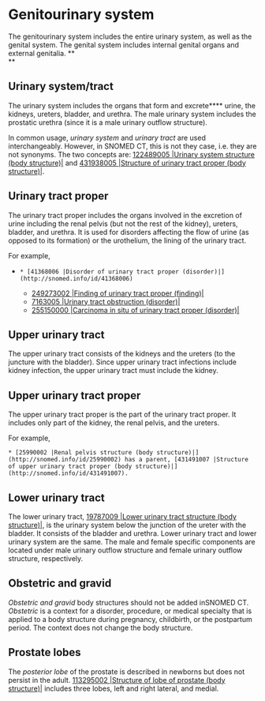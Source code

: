 # Genitourinary system

The genitourinary system includes the entire urinary system, as well as the genital system. The genital system includes internal genital organs and external genitalia. **  
**

## Urinary system/tract

The urinary system includes the organs that form and excrete**** urine, the kidneys, ureters, bladder, and urethra. The male urinary system includes the prostatic urethra (since it is a male urinary outflow structure).

In common usage,  _urinary system_ and  _urinary tract_ are used interchangeably. However, in SNOMED CT, this is not they case, i.e. they are not synonyms. The two concepts are: [ 122489005 |Urinary system structure (body structure)|](http://snomed.info/id/122489005) and [431938005 |Structure of urinary tract proper (body structure)|](http://snomed.info/id/431938005).

## Urinary tract proper

The urinary tract proper includes the organs involved in the excretion of urine including the renal pelvis (but not the rest of the kidney), ureters, bladder, and urethra. It is used for disorders affecting the flow of urine (as opposed to its formation) or the urothelium, the lining of the urinary tract.

For example, 

  *     * [41368006 |Disorder of urinary tract proper (disorder)|](http://snomed.info/id/41368006)
    * [249273002 |Finding of urinary tract proper (finding)|](http://snomed.info/id/249273002)
    * [7163005 |Urinary tract obstruction (disorder)|](http://snomed.info/id/7163005)
    * [255150000 |Carcinoma in situ of urinary tract proper (disorder)|](http://snomed.info/id/255150000)

## Upper urinary tract

The upper urinary tract consists of the kidneys and the ureters (to the juncture with the bladder). Since upper urinary tract infections include kidney infection, the upper urinary tract must include the kidney.

## Upper urinary tract proper

The upper urinary tract proper is the part of the urinary tract proper. It includes only part of the kidney, the renal pelvis, and the ureters.

For example, 

    * [25990002 |Renal pelvis structure (body structure)|](http://snomed.info/id/25990002) has a parent, [431491007 |Structure of upper urinary tract proper (body structure)|](http://snomed.info/id/431491007).

## Lower urinary tract

The lower urinary tract, [19787009 |Lower urinary tract structure (body structure)|](http://snomed.info/id/19787009), is the urinary system below the junction of the ureter with the bladder. It consists of the bladder and urethra. Lower urinary tract and lower urinary system are the same. The male and female specific components are located under male urinary outflow structure and female urinary outflow structure, respectively.

## Obstetric and gravid

 _Obstetric and_  _gravid_ body structures should not be added inSNOMED CT.  _Obstetric_ is a context for a disorder, procedure, or medical specialty that is applied to a body structure during pregnancy, childbirth, or the postpartum period. The context does not change the body structure.

## Prostate lobes

The  _posterior lobe_ of the prostate is described in newborns but does not persist in the adult. [ 113295002 |Structure of lobe of prostate (body structure)|](http://snomed.info/id/113295002) includes three lobes, left and right lateral, and medial.
